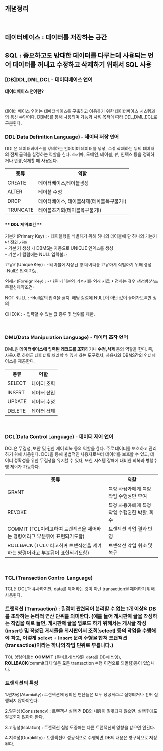 ## 개념정리
<br>
<h2>데이터베이스 : 데이터를 저장하는 공간</h2>
<h2>SQL : 중요하고도 방대한 데이터를 다루는데 사용되는 언어 데이터를 꺼내고 수정하고 삭제하기 위해서 SQL 사용</h2>

<h3><strong>[DB]DDL,DML,DCL - 데이터베이스 언어</strong></h3>
<p><strong>데이터베이스 언어란?</strong></p>
<br>
<p>데이터 베이스 언어는 데이터베이스를 구축하고 이용하기 위한 데이터베이스 시스템과의 통신 수단이다. DBMS를 통해 사용되며 기능과 사용 목적에 따라 DDL,DML,DCL로 구분된다.</p>

<h3>DDL(Data Definition Language) - 데이터 저장 언어</h3>
<p>DDL은 데이터베이스를 정의하는 언어이며 데이터를 생성, 수정 삭제하는 등의 데이터의 전체 골격을 결정하는 역할을 한다. 스키마, 도메인, 테이블, 뷰, 인덱스 등을 정의하거나 변경,삭제할 때 사용된다.</p>
<table>
  <tr>
    <th>종류</th>
    <th>역할</th>
      <tr>
        <td>CREATE</td>
        <td>데이터베이스,테이블생성</td>
      </tr>
      <tr>
        <td>ALTER</td>
        <td>테이블 수정</td>
      </tr>
      <tr>
        <td>DROP</td>
        <td>데이터베이스, 테이블삭제(테이블복구불가!)</td>
      </tr>
      <tr>
        <td>TRUNCATE</td>
        <td>테이블초기화(테이블복구불가!)</td>
      </tr>
  </tr>
</table>
<h4>** DDL 제약조건 **</h4>
<p>기본키(Primary Key) : - 테이블행을 식별하기 위해 하나의 테이블에 단 하나의 기본키만 정의 가능 <br> - 기본 키 생성 시 DBMS는 자동으로 UNIQUE 인덱스를 생성 <br> - 기본 키 컬럼에는 NULL 입력불가</p>
<p>고유키(Unique Key) : - 테이블에 저장된 행 데이터를 고유하게 식별하기 위해 생성 <br>-Null은 입력 가능.</p>
<p>외래키(Foreign Key) : - 다른 테이블의 기본키를 외래 키로 지정하는 경우 생성함(참조무결성제약조건)</p>
<p>NOT NULL : -Null값의 입력을 금지. 해당 컬럼에 NULL이 아닌 값이 들어가도록만 정의</p>
<p>CHECK : - 입력할 수 있는 값 종류 및 범위를 제한.</p>
<br>
<h3><strong>DML(Data Manipulation Language) - 데이터 조작 언어</strong></h3>
<p>DML은 <strong>데이터베이스에 입력된 레코드를 조회</strong>하거나 <strong>수정,삭제</strong> 등의 역할을 한다. 즉, 사용자로 하여금 데이터를 처리할 수 있게 하는 도구로서, 사용자와 DBMS간의 인터페이스를 제공한다.</p>
<table>
  <tr>
    <th>종류</th>
    <th>역할</th>
      <tr>
        <td>SELECT</td>
        <td>데이터 조회</td>
      </tr>
      <tr>
        <td>INSERT</td>
        <td>데이터 삽입</td>
      </tr>
      <tr>
        <td>UPDATE</td>
        <td>데이터 수정</td>
      </tr>
      <tr>
        <td>DELETE</td>
        <td>데이터 삭제</td>
      </tr>
  </tr>
</table>
<br>
<h3><strong>DCL(Data Control Language) - 데이터 제어 언어</strong></h3>
<p>DCL은 무결성, 보안 및 권한 제어 회복 등의 역할을 한다. 주로 데이터를 보호하고 관리하기 위해 사용된다. DCL을 통해 불법적인 사용자로부터 데이터를 보호할 수 있고, 데이터 정확성을 위한 무결성을 유지할 수 있다, 또한 시스템 장애에 대비한 회복과 병행수행 제어가 가능하다.</p>
<table>
  <tr>
    <th>종류</th>
    <th>역할</th>
      <tr>
        <td>GRANT</td>
        <td>특정 사용자에게 특정 작업 수행권만 부여</td>
      </tr>
      <tr>
        <td>REVOKE</td>
        <td>특정 사용자에게 특정 작업 수행권한 박탈, 회수</td>
      </tr>
      <tr>
        <td>COMMIT (TCL이라고하여 트랜잭션을 제어하는 명령어라고 부분뒤어 표현되기도함)</td>
        <td>트랜잭션 작업 결과 반영</td>
      </tr>
      <tr>
        <td>ROLLBACK (TCL이라고하여 트랜잭션을 제어하는 명령어라고 부분뒤어 표현되기도함)</td>
        <td>트랜잭션 작업 취소 및 복구</td>
      </tr>
  </tr>
</table>
<br>
<h3><strong>TCL (Transaction Control Language)</strong></h3>
<p>TCL은 DCL과 유사하지만, data를 제어하는 것이 아닌 transaction을 제어하기 위해 사용된다.</p>
<h3>트랜잭션 (Transaction) : 밀접히 관련되어 분리할 수 없는 1개 이상의 DB를 조작하는 논리적 연산 단위를 의미한다. (예를 들어 게시판에 글을 작성하는 작업을 예로 들면, 게시판에 글을 업로드 하기 위해서는 게시글 작성(insert) 및 작성된 게시들을 게시판에서 조회(select) 등의 작업을 수행해야 하고, 이렇게 select + insert 문의 수행을 합쳐 트랜잭션(transaction)이라는 하나의 작업 단위로 부릅니다.)</h3>
<p>TCL 명령어로는 <strong>COMMIT</strong> (올바르게 반영된 data를 DB에 반영), <strong>ROLLBACK</strong>(commit되지 않은 모든 transaction 수행 이전으로 되돌림)등이 있습니다.</p>
<h3>트랜잭션의 특징</h3>
<p>1.원자성(Atomicity): 트랜잭션에 정의된 연산들은 모두 성공적으로 실행되거나 전혀 실행되지 않아야한다.</p>
<p>2.일관성(Consistency) : 트랜잭션 실행 전 DB의 내용이 잘못되지 않으면, 실행후에도 잘못되지 않아야 한다.</p>
<p>3.고립성(Isolation) : 트랜잭션 실행 도중에는 다른 트랜잭션의 영향을 받으면 안된다.</p>
<p>4.지속성(Durability) : 트랜잭션이 성공적으로 수행되면,DB의 내용은 영구적으로 저장된다.</p>


